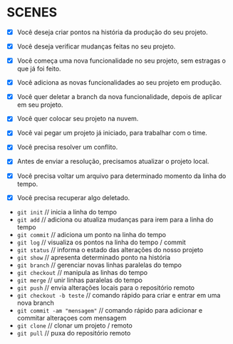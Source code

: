 # SCENES

- [x] Você deseja criar pontos na história da produção do seu projeto.
- [x] Você deseja verificar mudanças feitas no seu projeto.

- [x] Você começa uma nova funcionalidade no seu projeto, sem estragas o que já foi feito.
- [x] Você adiciona as novas funcionalidades ao seu projeto em produção.
- [x] Você quer deletar a branch da nova funcionalidade, depois de aplicar em seu projeto.

- [x] Você quer colocar seu projeto na nuvem.

- [x] Você vai pegar um projeto já iniciado, para trabalhar com o time.
- [x] Você precisa resolver um conflito.
- [x] Antes de enviar a resolução, precisamos atualizar o projeto local.

- [x] Você precisa voltar um arquivo para determinado momento da linha do tempo.
- [x] Você precisa recuperar algo deletado.

- `git init` // inicia a linha do tempo
- `git add` // adiciona ou atualiza mudanças para irem para a linha do tempo
- `git commit` // adiciona um ponto na linha do tempo
- `git log` // visualiza os pontos na linha do tempo / commit
- `git status` // informa o estado das alterações do nosso projeto
- `git show` // apresenta determinado ponto na história
- `git branch` // gerenciar novas linhas paralelas do tempo
- `git checkout` // manipula as linhas do tempo
- `git merge` // unir linhas paralelas do tempo
- `git push` // envia alterações locais para o repositório remoto
- `git checkout -b teste` // comando rápido para criar e entrar em uma nova branch
- `git commit -am "mensagem"` // comando rápido para adicionar e commitar alteraçoes com mensagem
- `git clone` // clonar um projeto / remoto
- `git pull` // puxa do repositório remoto
